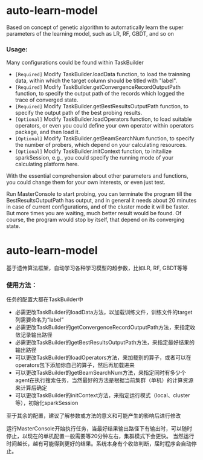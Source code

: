 # auto-learn-model
Based on concept of genetic algorithm to automatically learn the super parameters of the learning model, such as LR, RF, GBDT, and so on

### Usage:
Many configurations could be found within TaskBuilder   <br>
* `[Required]`    Modify TaskBuilder.loadData function, to load the trainning data, within which the target column should be titled with "label".   <br>
* `[Required]`    Modify TaskBuilder.getConvergenceRecordOutputPath function, to specify the output path of the records which logged the trace of converged state.    <br>
* `[Required]`    Modify TaskBuilder.getBestResultsOutputPath function, to specify the output path of the best probing results.   <br>
* `[Optional]`    Modify TaskBuilder.loadOperators function, to load suitable operators, or even you could define your own operator within operators package, and then load it.   <br>
* `[Optional]`    Modify TaskBuilder.getBeamSearchNum function, to specify the number of probers, which depend on your calculating resources. <br>
* `[Optional]`    Modify TaskBuilder.initContext function, to initailize sparkSession, e.g., you could specify the running mode of your calculating platform here.  <br>

With the essential comprehension about other parameters and functions, you could change them for your own interests, or even just test.  <br>

Run MasterConsole to start probing, you can terminate the program till the BestResultsOutputPath has output, and in general it needs about 20 minutes in case of current configurations,
and of the cluster mode it will be faster. But more times you are waiting, much better result would be found. Of course, the program would stop by itself, that depend on its converging state.   <br>








# auto-learn-model
基于遗传算法框架，自动学习各种学习模型的超参数，比如LR, RF, GBDT等等

### 使用方法：
任务的配置大都在TaskBuilder中    <br>
* 必需更改TaskBuilder的loadData方法，以加载训练文件，训练文件的target列需要命名为“label”    <br>
* 必需更改TaskBuilder的getConvergenceRecordOutputPath方法，来指定收敛记录输出路径  <br>
* 必需更改TaskBuilder的getBestResultsOutputPath方法，来指定最好结果的输出路径   <br>
* 可以更改TaskBuilder的loadOperators方法，来加载别的算子，或者可以在operators包下添加你自己的算子，然后再加载进来  <br>
* 可以更改TaskBuilder的getBeamSearchNum方法，来指定同时有多少个agent在执行搜索任务，当然最好的方法是根据当前集群（单机）的计算资源来计算后确定    <br>
* 可以更改TaskBuilder的initContext方法，来指定运行模式（local、cluster等），初始化sparkSession   <br>

至于其余的配置，建议了解参数或方法的意义和可能产生的影响后进行修改   <br>

运行MasterConsole开始执行任务，当最好结果输出路径下有输出时，可以随时停止，以现在的单机配置一般需要等20分钟左右，集群模式下会更快。
当然运行时间越长，越有可能得到更好的结果。系统本身有个收敛判断，届时程序会自动停止。   <br>
